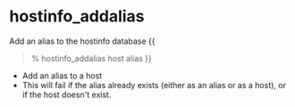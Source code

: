 # hostinfo\_addalias #

Add an alias to the hostinfo database
{{
> % hostinfo\_addalias host alias
}}

  * Add an alias to a host
  * This will fail if the alias already exists (either as an alias or as a host), or if the host doesn't exist.